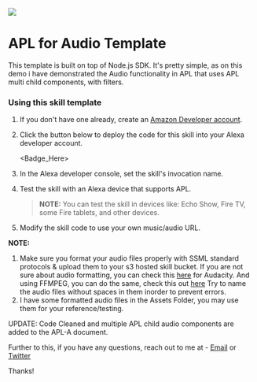 ![](https://raw.githubusercontent.com/dabblelab/alexa-apl-for-audio-template/main/Assets/APL%20for%20Audio%20Template.png)

# APL for Audio Template

This template is built on top of Node.js SDK. It's pretty simple, as on this demo i have demonstrated the Audio functionality in APL that uses APL multi child components, with filters. 

### Using this skill template

1. If you don't have one already, create an [Amazon Developer account](https://developer.amazon.com/).

2. Click the button below to deploy the code for this skill into your Alexa developer account.

   <Badge_Here>

3. In the Alexa developer console, set the skill's invocation name.

4. Test the skill with an Alexa device that supports APL.

   > **NOTE:** You can test the skill in devices like: Echo Show, Fire TV, some Fire tablets, and other devices.

5. Modify the skill code to use your own music/audio URL.

**NOTE:**

1. Make sure you format your audio files properly with SSML standard protocols & upload them to your s3 hosted skill bucket. If you are not sure about audio formatting, you can check this [here](https://github.com/dabblelab/dabble-alexa-with-sohini/blob/main/E03-alexa-skill-using-audio-files/Audio%20Formatting%20with%20Audacity.md) for Audacity. And using FFMPEG, you can do the same, check this out [here](https://github.com/dabblelab/dabble-alexa-with-sohini/blob/main/E03-alexa-skill-using-audio-files/Audio%20Formatting%20with%20FFMPEG.md) Try to name the audio files without spaces in them inorder to prevent errors. 
2. I have some formatted audio files in the Assets Folder, you may use them for your reference/testing.

UPDATE: Code Cleaned and multiple APL child audio components are added to the APL-A document.

Further to this, if you have any questions, reach out to me at - [Email](mailto:sohini@dabblelab.com) or [Twitter](https://twitter.com/TheSohini)

Thanks!

